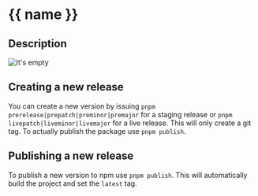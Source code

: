 # {{ name }}

## Description

![It's empty](https://media.tenor.com/T20JTqAhNBcAAAAd/travolta-empty.gif)

## Creating a new release

You can create a new version by issuing `pnpm prerelease|prepatch|preminor|premajor` for a staging release or `pnpm livepatch|liveminor|livemajor` for a live release. This will only create a git tag. To actually publish the package use `pnpm publish`.

## Publishing a new release

To publish a new version to npm use `pnpm publish`. This will automatically build the project and set the `latest` tag.
